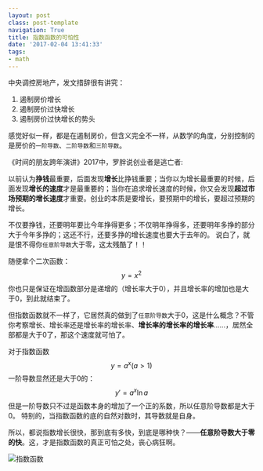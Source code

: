 ```yaml
---
layout: postclass: post-templatenavigation: True
title: 指数函数的可怕性
date: '2017-02-04 13:41:33'
tags:
- math
---
```


<script type="text/javascript" async
  src="https://cdn.mathjax.org/mathjax/latest/MathJax.js?config=TeX-MML-AM_CHTML">
</script>

中央调控房地产，发文措辞很有讲究：

> 
1. 遏制房价增长
1. 遏制房价过快增长
1. 遏制房价过快增长的势头

感觉好似一样，都是在遏制房价，但含义完全不一样，从数学的角度，分别控制的是房价的`一阶导数`、`二阶导数`和`三阶导数`。

《时间的朋友跨年演讲》2017中，罗胖说创业者是逃亡者:
> 
以前认为**挣钱**最重要，后面发现**增长**比挣钱重要；当你以为增长最重要的时候，后面发现**增长的速度**才是最重要的；当你在追求增长速度的时候，你又会发现**超过市场预期的增长速度**才重要。创业的本质是要增长，要预期中的增长，要超过预期的增长。

不仅要挣钱，还要明年要比今年挣得更多；不仅明年挣得多，还要明年多挣的部分大于今年多挣的；这还不行，还要多挣的增长速度也要大于去年的。
说白了，就是恨不得你`任意阶导数`大于零，这太残酷了！！

随便拿个二次函数：
$$y=x^2$$
你也只是保证在增函数部分是递增的（增长率大于0），并且增长率的增加也是大于0，到此就结束了。

但指数函数就不一样了，它居然真的做到了`任意阶导数`大于0，这是什么概念？不管你考察增长、增长率还是增长率的增长率、**增长率的增长率的增长率**……，居然全部都是大于0了，那这个速度就可怕了。

对于指数函数
$$y=a^x (a>1)$$
一阶导数显然还是大于0的：
$$y'=a^x\ln{a}$$
但是一阶导数只不过是函数本身的增加了一个正的系数，所以任意阶导数都是大于0。
特别的，当指数函数的底的自然对数时，其导数就是自身。

所以，都说指数增长很快，那到底有多快，到底是哪种快？——**任意阶导数大于零的快**。这，才是指数函数的真正可怕之处，丧心病狂啊。

![指数函数](https://cdn.imshuai.com/images/2017/02/exponential_function.gif)

<div id='wx_logo' style='margin:0 auto;display:none;'>
<img src='https://cdn.imshuai.com/images/touxiang200705.jpgface-coolart-360x360.jpg'/>
</div>
